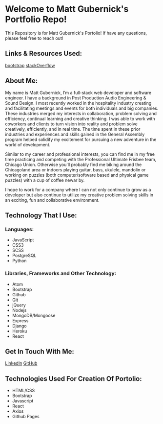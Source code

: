 # Welcome to Matt Gubernick's Portfolio Repo!

This Repository is for Matt Gubernick's Portolio! If have any questions, please feel free to reach out!

## Links & Resources Used:
[bootstrap](https://getbootstrap.com/)
[stackOverflow](stackOverflow.com)

## About Me:
My name is Matt Gubernick,  I’m a full-stack web developer and software engineer.  I have a background in Post Production Audio Engineering & Sound Design. I most recently worked in the hospitality industry creating and facilitating meetings and events for both individuals and big companies. These industries merged my interests in collaboration, problem solving and efficiency, continual learning and creative thinking. I was able to work with coworkers and clients to turn vision into reality and problem solve creatively, efficiently, and in real time. The time spent in these prior industries and experiences and skills  gained in the  General Assembly program helped solidify my excitement for pursuing a new adventure in the world of development.

Similar to my career and professional  interests, you can find me in my free time practicing and competing with the Professional Ultimate Frisbee team, Chicago Union. Otherwise you'll probably find me biking around the Chicagoland area or indoors playing guitar, bass, ukulele, mandolin or working on puzzles (both computer/software based and physical game puzzles) with a cup of coffee newar by.

I hope to work for  a company where I can not only continue to grow as a developer but also continue to utilize my creative problem solving skills in an exciting, fun and  collaborative environment.
## Technology That I Use:

### Languages:
- JavaScript
- CSS3
- SCSS
- PostgreSQL
- Python

### Libraries, Frameworks and Other Technology:
- Atom
- Bootstrap
- Github
- Git
- jQuery
- Nodejs
- MongoDB/Mongoose
- Express
- Django
- Heroku
- React


## Get In Touch With Me:
[LinkedIn](https://www.linkedin.com/in/matthewgubernick/ "linkedIn Link")
[GitHub](https://github.com/MGubernick "github link")

## Technologies Used For Creation Of Portolio:
- HTML/CSS
- Bootstrap
- Javascript
- React
- Axios
- Github Pages
